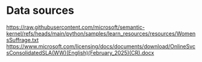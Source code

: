 # Data sources

<https://raw.githubusercontent.com/microsoft/semantic-kernel/refs/heads/main/python/samples/learn_resources/resources/WomensSuffrage.txt>
<https://www.microsoft.com/licensing/docs/documents/download/OnlineSvcsConsolidatedSLA(WW)(English)(February_2025)(CR).docx>
